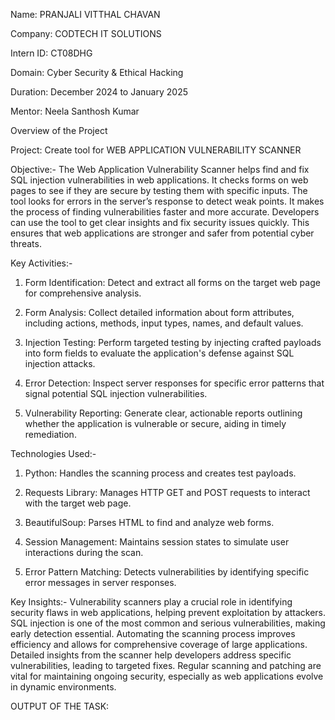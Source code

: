 Name: PRANJALI VITTHAL CHAVAN

Company: CODTECH IT SOLUTIONS

Intern ID: CT08DHG

Domain: Cyber Security & Ethical Hacking

Duration: December 2024 to January 2025

Mentor: Neela Santhosh Kumar

Overview of the Project

Project: Create tool for WEB APPLICATION VULNERABILITY SCANNER

Objective:-
The Web Application Vulnerability Scanner helps find and fix SQL injection vulnerabilities in web applications. It checks forms on web pages to see if they are secure by testing them with specific inputs. The tool looks for errors in the server’s response to detect weak points. It makes the process of finding vulnerabilities faster and more accurate. Developers can use the tool to get clear insights and fix security issues quickly. This ensures that web applications are stronger and safer from potential cyber threats.

Key Activities:-
1. Form Identification: Detect and extract all forms on the target web page for comprehensive analysis.

2. Form Analysis: Collect detailed information about form attributes, including actions, methods, input types, names, and default values.

3. Injection Testing: Perform targeted testing by injecting crafted payloads into form fields to evaluate the application's defense against SQL injection attacks.

4. Error Detection: Inspect server responses for specific error patterns that signal potential SQL injection vulnerabilities.

5. Vulnerability Reporting: Generate clear, actionable reports outlining whether the application is vulnerable or secure, aiding in timely remediation.

Technologies Used:-
1. Python: Handles the scanning process and creates test payloads.

2. Requests Library: Manages HTTP GET and POST requests to interact with the target web page.

3. BeautifulSoup: Parses HTML to find and analyze web forms.

4. Session Management: Maintains session states to simulate user interactions during the scan.

5. Error Pattern Matching: Detects vulnerabilities by identifying specific error messages in server responses.

Key Insights:-
Vulnerability scanners play a crucial role in identifying security flaws in web applications, helping prevent exploitation by attackers. SQL injection is one of the most common and serious vulnerabilities, making early detection essential. Automating the scanning process improves efficiency and allows for comprehensive coverage of large applications. Detailed insights from the scanner help developers address specific vulnerabilities, leading to targeted fixes. Regular scanning and patching are vital for maintaining ongoing security, especially as web applications evolve in dynamic environments.

OUTPUT OF THE TASK: 
